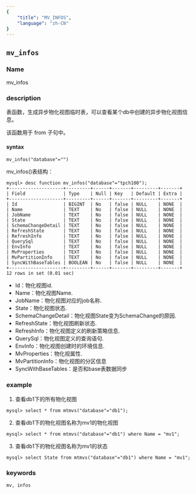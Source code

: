 ```yaml
---
{
    "title": "MV_INFOS",
    "language": "zh-CN"
}
---
```


<!--
Licensed to the Apache Software Foundation (ASF) under one
or more contributor license agreements.  See the NOTICE file
distributed with this work for additional information
regarding copyright ownership.  The ASF licenses this file
to you under the Apache License, Version 2.0 (the
"License"); you may not use this file except in compliance
with the License.  You may obtain a copy of the License at

  http://www.apache.org/licenses/LICENSE-2.0

Unless required by applicable law or agreed to in writing,
software distributed under the License is distributed on an
"AS IS" BASIS, WITHOUT WARRANTIES OR CONDITIONS OF ANY
KIND, either express or implied.  See the License for the
specific language governing permissions and limitations
under the License.
-->

## `mv_infos`

### Name

mv_infos

### description

表函数，生成异步物化视图临时表，可以查看某个db中创建的异步物化视图信息。

该函数用于 from 子句中。

#### syntax

`mv_infos("database"="")`

mv_infos()表结构：
```
mysql> desc function mv_infos("database"="tpch100");
+--------------------+---------+------+-------+---------+-------+
| Field              | Type    | Null | Key   | Default | Extra |
+--------------------+---------+------+-------+---------+-------+
| Id                 | BIGINT  | No   | false | NULL    | NONE  |
| Name               | TEXT    | No   | false | NULL    | NONE  |
| JobName            | TEXT    | No   | false | NULL    | NONE  |
| State              | TEXT    | No   | false | NULL    | NONE  |
| SchemaChangeDetail | TEXT    | No   | false | NULL    | NONE  |
| RefreshState       | TEXT    | No   | false | NULL    | NONE  |
| RefreshInfo        | TEXT    | No   | false | NULL    | NONE  |
| QuerySql           | TEXT    | No   | false | NULL    | NONE  |
| EnvInfo            | TEXT    | No   | false | NULL    | NONE  |
| MvProperties       | TEXT    | No   | false | NULL    | NONE  |
| MvPartitionInfo    | TEXT    | No   | false | NULL    | NONE  |
| SyncWithBaseTables | BOOLEAN | No   | false | NULL    | NONE  |
+--------------------+---------+------+-------+---------+-------+
12 rows in set (0.01 sec)
```

* Id：物化视图id.
* Name：物化视图Name.
* JobName：物化视图对应的job名称.
* State：物化视图状态.
* SchemaChangeDetail：物化视图State变为SchemaChange的原因.
* RefreshState：物化视图刷新状态.
* RefreshInfo：物化视图定义的刷新策略信息.
* QuerySql：物化视图定义的查询语句.
* EnvInfo：物化视图创建时的环境信息.
* MvProperties：物化视属性.
* MvPartitionInfo：物化视图的分区信息
* SyncWithBaseTables：是否和base表数据同步

### example

1. 查看db1下的所有物化视图

```
mysql> select * from mtmvs("database"="db1");
```

2. 查看db1下的物化视图名称为mv1的物化视图

```
mysql> select * from mtmvs("database"="db1") where Name = "mv1";
```

3. 查看db1下的物化视图名称为mv1的状态

```
mysql> select State from mtmvs("database"="db1") where Name = "mv1";
```

### keywords

    mv, infos
